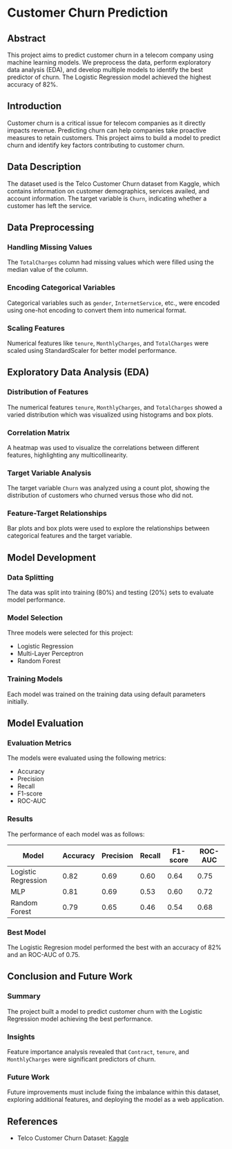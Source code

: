 # Customer Churn Prediction

## Abstract
This project aims to predict customer churn in a telecom company using machine learning models. We preprocess the data, perform exploratory data analysis (EDA), and develop multiple models to identify the best predictor of churn. The Logistic Regression model achieved the highest accuracy of 82%.

## Introduction
Customer churn is a critical issue for telecom companies as it directly impacts revenue. Predicting churn can help companies take proactive measures to retain customers. This project aims to build a model to predict churn and identify key factors contributing to customer churn.

## Data Description
The dataset used is the Telco Customer Churn dataset from Kaggle, which contains information on customer demographics, services availed, and account information. The target variable is `Churn`, indicating whether a customer has left the service.

## Data Preprocessing
### Handling Missing Values
The `TotalCharges` column had missing values which were filled using the median value of the column.

### Encoding Categorical Variables
Categorical variables such as `gender`, `InternetService`, etc., were encoded using one-hot encoding to convert them into numerical format.

### Scaling Features
Numerical features like `tenure`, `MonthlyCharges`, and `TotalCharges` were scaled using StandardScaler for better model performance.

## Exploratory Data Analysis (EDA)
### Distribution of Features
The numerical features `tenure`, `MonthlyCharges`, and `TotalCharges` showed a varied distribution which was visualized using histograms and box plots.

### Correlation Matrix
A heatmap was used to visualize the correlations between different features, highlighting any multicollinearity.

### Target Variable Analysis
The target variable `Churn` was analyzed using a count plot, showing the distribution of customers who churned versus those who did not.

### Feature-Target Relationships
Bar plots and box plots were used to explore the relationships between categorical features and the target variable.

## Model Development
### Data Splitting
The data was split into training (80%) and testing (20%) sets to evaluate model performance.

### Model Selection
Three models were selected for this project:
- Logistic Regression
- Multi-Layer Perceptron
- Random Forest

### Training Models
Each model was trained on the training data using default parameters initially.

## Model Evaluation
### Evaluation Metrics
The models were evaluated using the following metrics:
- Accuracy
- Precision
- Recall
- F1-score
- ROC-AUC

### Results
The performance of each model was as follows:

| Model              | Accuracy | Precision | Recall | F1-score | ROC-AUC |
|--------------------|----------|-----------|--------|----------|---------|
| Logistic Regression| 0.82     | 0.69      | 0.60   | 0.64     | 0.75    |
| MLP                | 0.81     | 0.69      | 0.53   | 0.60     | 0.72    |
| Random Forest      | 0.79     | 0.65      | 0.46   | 0.54     | 0.68    |

### Best Model
The Logistic Regresion model performed the best with an accuracy of 82% and an ROC-AUC of 0.75. 

## Conclusion and Future Work
### Summary
The project built a model to predict customer churn with the Logistic Regression model achieving the best performance.

### Insights
Feature importance analysis revealed that `Contract`, `tenure`, and `MonthlyCharges` were significant predictors of churn.

### Future Work
Future improvements must include fixing the imbalance within this dataset, exploring additional features, and deploying the model as a web application.

## References
- Telco Customer Churn Dataset: [Kaggle](https://www.kaggle.com/blastchar/telco-customer-churn)
